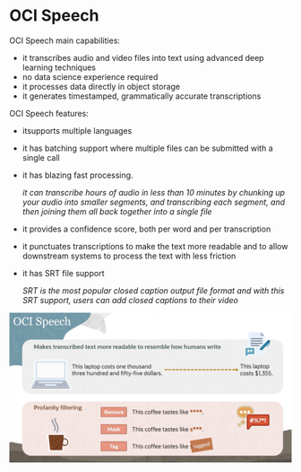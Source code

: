 # OCI Speech

OCI Speech main capabilities:

- it transcribes audio and video files into text using advanced deep learning techniques
- no data science experience required
- it processes data directly in object storage
- it generates timestamped, grammatically accurate transcriptions

OCI Speech features:

- itsupports multiple languages
- it has batching support where multiple files can be submitted with a single call
- it has blazing fast processing.

    *it can transcribe hours of audio in less than 10 minutes by chunking up your audio into smaller segments, and transcribing each segment, and then joining them all back together into a single file*
- it provides a confidence score, both per word and per transcription
- it punctuates transcriptions to make the text more readable and to allow downstream systems to process the text with less friction
- it has SRT file support 

    *SRT is the most popular closed caption output file format and with this SRT support, users can add closed captions to their video*
    
![OCI Speech](../images/oci_speech.png)